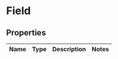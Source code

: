 
# Field

## Properties
Name | Type | Description | Notes
------------ | ------------- | ------------- | -------------



